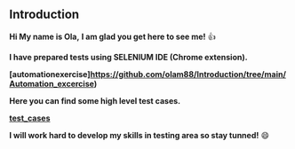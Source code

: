 ## Introduction ##


**Hi My name is Ola,**
**I am glad you get here to see me!** :thumbsup: 


**I have prepared tests using SELENIUM IDE (Chrome extension).**

**[automationexercise]https://github.com/olam88/Introduction/tree/main/Automation_excercise)**

**Here you can find some high level test cases.**

**[test_cases](https://github.com/olam88/Introduction/tree/main/Test_Cases)**


**I will work hard to develop my skills in testing area so stay tunned!** :smile: 

